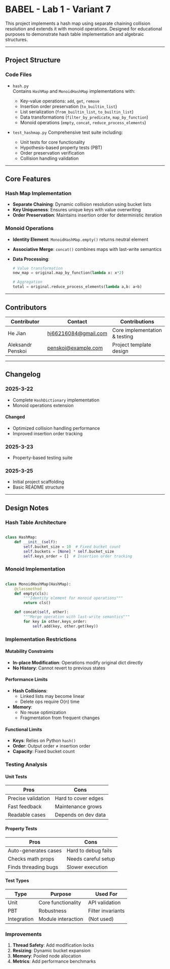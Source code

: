 # BABEL - Lab 1 - Variant 7

This project implements a hash map using separate chaining collision resolution
and extends it with monoid operations. Designed for educational purposes to
demonstrate hash table implementation and algebraic structures.

---

## Project Structure

### Code Files

- `hash.py`  
  Contains `HashMap` and `MonoidHashMap` implementations with:  
    - Key-value operations: `add`, `get`, `remove`  
    - Insertion order preservation (`to_builtin_list`)  
    - List serialization (`from_builtin_list`, `to_builtin_list`)  
    - Data transformations (`filter_by_predicate`, `map_by_function`)  
    - Monoid operations (`empty`, `concat`, `reduce_process_elements`)

- `test_hashmap.py`
  Comprehensive test suite including:  
  - Unit tests for core functionality  
  - Hypothesis-based property tests (PBT)  
  - Order preservation verification  
  - Collision handling validation  

---

## Core Features

### Hash Map Implementation

- **Separate Chaining**: Dynamic collision resolution using bucket lists  
- **Key Uniqueness**: Ensures unique keys with value overwriting  
- **Order Preservation**: Maintains insertion order for
                          deterministic iteration  

### Monoid Operations

- **Identity Element**: `MonoidHashMap.empty()` returns neutral element  
- **Associative Merge**: `concat()` combines maps with last-write semantics  
- **Data Processing**:  

  ```python
  # Value transformation
  new_map = original.map_by_function(lambda x: x*2)

  # Aggregation
  total = original.reduce_process_elements(lambda a,b: a+b)

---

## Contributors

| Contributor      | Contact               | Contributions                |
|------------------|-----------------------|------------------------------|
| He Jian          | <hj66216084@gmail.com>| Core implementation & testing|
| Aleksandr Penskoi| <penskoi@example.com> | Project template design      |

---

## Changelog

### 2025-3-22

- Complete `HashDictionary` implementation  
- Monoid operations extension  

#### Changed

- Optimized collision handling performance  
- Improved insertion order tracking  

### 2025-3-23

- Property-based testing suite  

### 2025-3-25

- Initial project scaffolding  
- Basic README structure  

---

## Design Notes

### Hash Table Architecture

```python

class HashMap:
    def __init__(self):
        self.bucket_size = 10  # Fixed bucket count
        self.buckets = [None] * self.bucket_size
        self.keys_order = []  # Insertion order tracking

```

### Monoid Implementation

```python

class MonoidHashMap(HashMap):
    @classmethod
    def empty(cls):
        """Identity element for monoid operations"""
        return cls()

    def concat(self, other):
        """Merge operation with last-write semantics"""
        for key in other.keys_order:
            self.add(key, other.get(key))

```

### Implementation Restrictions

#### Mutability Constraints

- **In-place Modification**: Operations modify original dict directly
- **No History**: Cannot revert to previous states

#### Performance Limits

- **Hash Collisions**:
  - Linked lists may become linear
  - Delete ops require O(n) time
- **Memory**:
  - No reuse optimization
  - Fragmentation from frequent changes

#### Functional Limits

- **Keys**: Relies on Python `hash()`
- **Order**: Output order ≠ insertion order
- **Capacity**: Fixed bucket count

### Testing Analysis

#### Unit Tests

| **Pros**          | **Cons**          |
|-------------------|-------------------|
| Precise validation| Hard to cover edges|
| Fast feedback     | Maintenance grows |
| Readable cases    | Depends on dev data|

#### Property Tests

| **Pros**          | **Cons**          |
|-------------------|-------------------|
| Auto-generates cases| Hard to debug fails|
| Checks math props  | Needs careful setup|
| Finds threading bugs| Slower execution |

#### Test Types

| **Type**  | **Purpose**       | **Used For**       |
|-----------|-------------------|--------------------|
| Unit      | Core functionality| API validation     |
| PBT       | Robustness        | Filter invariants  |
| Integration| Module interaction| (Not used)         |

### Improvements

1. **Thread Safety**: Add modification locks
2. **Resizing**: Dynamic bucket expansion
3. **Memory**: Pooled node allocation
4. **Metrics**: Add performance benchmarks
